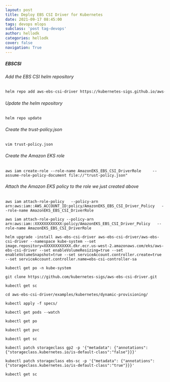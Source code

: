 ```yaml
---
layout: post
title: Deploy EBS CSI Driver for Kubernetes
date: 2021-09-17 08:45:00
tags: devops mlops
subclass: 'post tag-devops'
author: hellodk
categories: hellodk
cover: false
navigation: True
---
```


##### EBSCSI

###### Add the EBS CSI helm repository
```bash
helm repo add aws-ebs-csi-driver https://kubernetes-sigs.github.io/aws-ebs-csi-driver
```
###### Update the helm repository
```shell
helm repo update
```
###### Create the trust-policy.json
```shell
vim trust-policy.json
```
###### Create the Amazon EKS role
```shell
aws iam create-role --role-name AmazonEKS_EBS_CSI_DriverRole     --assume-role-policy-document file://"trust-policy.json"
```
###### Attach the Amazon EKS policy to the role we just created above
```shell
aws iam attach-role-policy   --policy-arn arn:aws:iam::AWS_ACCOUNT_ID:policy/AmazonEKS_EBS_CSI_Driver_Policy   --role-name AmazonEKS_EBS_CSI_DriverRole
```

```shell
aws iam attach-role-policy --policy-arn arn:aws:iam::XXXXXXXXXXXX:policy/AmazonEKS_EBS_CSI_Driver_Policy   --role-name AmazonEKS_EBS_CSI_DriverRole
```

```shell
helm upgrade -install aws-ebs-csi-driver aws-ebs-csi-driver/aws-ebs-csi-driver --namespace kube-system --set image.repository=XXXXXXXXXXXX.dkr.ecr.us-west-2.amazonaws.com/eks/aws-ebs-csi-driver --set enableVolumeResizing=true --set enableVolumeSnapshot=true --set serviceAccount.controller.create=true --set serviceAccount.controller.name=ebs-csi-controller-sa
```

```shell
kubectl get po -n kube-system
```

```shell
git clone https://github.com/kubernetes-sigs/aws-ebs-csi-driver.git
```

```shell
kubectl get sc
```

```shell
cd aws-ebs-csi-driver/examples/kubernetes/dynamic-provisioning/
```

```shell
kubectl apply -f specs/
```

```shell
kubectl get pods --watch
```

```shell
kubectl get po
```

```shell
kubectl get pvc
```

```shell
kubectl get sc
```

```shell
kubectl patch storageclass gp2 -p '{"metadata": {"annotations":{"storageclass.kubernetes.io/is-default-class":"false"}}}'
```

```shell
kubectl patch storageclass ebs-sc -p '{"metadata": {"annotations":{"storageclass.kubernetes.io/is-default-class":"true"}}}'
```

```shell
kubectl get sc
```

